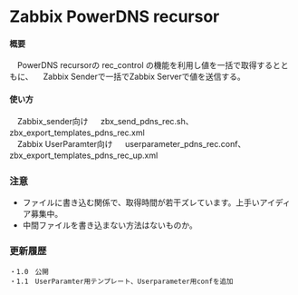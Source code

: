 Zabbix PowerDNS recursor
============

#### 概要 ###
　PowerDNS recursorの rec_control の機能を利用し値を一括で取得するとともに、
　Zabbix Senderで一括でZabbix Serverで値を送信する。
　
#### 使い方 ####
　Zabbix_sender向け
　	zbx_send_pdns_rec.sh、zbx_export_templates_pdns_rec.xml
　	
　Zabbix UserParamter向け
　	userparameter_pdns_rec.conf、zbx_export_templates_pdns_rec_up.xml
　
### 注意 ###

- ファイルに書き込む関係で、取得時間が若干ズレています。上手いアイディア募集中。
- 中間ファイルを書き込まない方法はないものか。

### 更新履歴 ###

	・1.0　公開
	・1.1　UserParamter用テンプレート、Userparameter用confを追加
